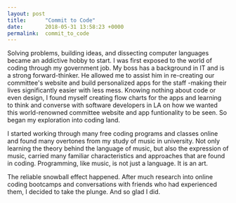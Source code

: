 ```yaml
---
layout: post
title:      "Commit to Code"
date:       2018-05-31 13:58:23 +0000
permalink:  commit_to_code
---
```



Solving problems, building ideas, and dissecting computer languages became an addictive hobby to start. I was first exposed to the world of coding through my government job. My boss has a background in IT and is a strong forward-thinker. He allowed me to assist him in re-creating our committee's website and build personalized apps for the staff -making their lives significantly easier with less mess. Knowing nothing about code or even design, I found myself creating flow charts for the apps and learning to think and converse with software developers in LA on how we wanted this world-renowned committee website and app funtionality to be seen. So began my exploration into coding land. 

I started working through many free coding programs and classes online and found many overtones from my study of music in university. Not only learning the theory behind the language of music, but also the expression of music, carried many familiar characteristics and approaches that are found in coding. Programming, like music, is not just a language. It is an art. 

The reliable snowball effect happened. After much research into online coding bootcamps and conversations with friends who had experienced them, I decided to take the plunge. And so glad I did. 
